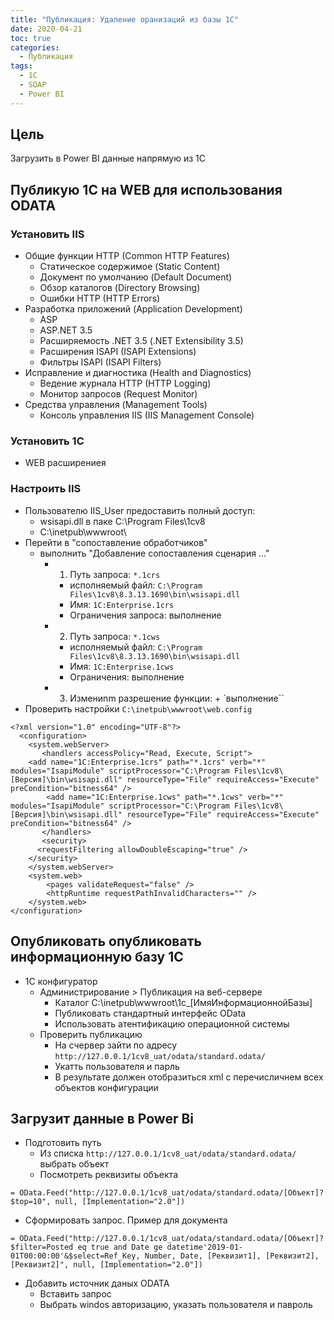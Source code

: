 ```yaml
---
title: "Публикация: Удаление оранизаций из базы 1С"
date: 2020-04-21
toc: true
categories:
  - Публикация
tags:
  - 1С
  - SOAP
  - Power BI
---
```


## Цель
Загрузить в Power BI данные напрямую из 1С

## Публикую 1C на WEB для использования ODATA

### Установить IIS
- Общие функции HTTP (Common HTTP Features)
  - Статическое содержимое (Static Content)
  - Документ по умолчанию (Default Document)
  - Обзор каталогов (Directory Browsing)
  - Ошибки HTTP (HTTP Errors)
- Разработка приложений (Application Development)
  - ASP
  - ASP.NET 3.5
  - Расширяемость .NET 3.5 (.NET Extensibility 3.5)
  - Расширения ISAPI (ISAPI Extensions)
  - Фильтры ISAPI (ISAPI Filters)
- Исправление и диагностика (Health and Diagnostics)
  - Ведение журнала HTTP (HTTP Logging)
  - Монитор запросов (Request Monitor)
- Средства управления (Management Tools)
  - Консоль управления IIS (IIS Management Console)

### Установить 1С
- WEB расширениея

### Настроить IIS
- Пользователю IIS_User предоставить полный доступ:
  - wsisapi.dll в паке C:\Program Files\1cv8
  - C:\inetpub\wwwroot\
- Перейти в "сопоставление обработчиков"
  - выполнить "Добавление сопоставления сценария ..."
	- 1.  Путь запроса: `*.1crs`
		- исполняемый файл: `C:\Program Files\1cv8\8.3.13.1690\bin\wsisapi.dll`
		- Имя: `1C:Enterprise.1crs`
		- Ограничения запроса:  выполнение
	- 2.  Путь запроса: `*.1cws`
		- исполняемый файл: `C:\Program Files\1cv8\8.3.13.1690\bin\wsisapi.dll`
		- Имя: `1C:Enterprise.1cws`
		- Ограничения: выполнение
	- 3. Измениnm разрешение функции: + `выполнение``
- Проверить настройки `C:\inetpub\wwwroot\web.config`
```
<?xml version="1.0" encoding="UTF-8"?>
  <configuration>
    <system.webServer>
       <handlers accessPolicy="Read, Execute, Script">
	<add name="1C:Enterprise.1crs" path="*.1crs" verb="*" modules="IsapiModule" scriptProcessor="C:\Program Files\1cv8\[Версия]\bin\wsisapi.dll" resourceType="File" requireAccess="Execute" preCondition="bitness64" />
        <add name="1C:Enterprise.1cws" path="*.1cws" verb="*" modules="IsapiModule" scriptProcessor="C:\Program Files\1cv8\[Версия]\bin\wsisapi.dll" resourceType="File" requireAccess="Execute" preCondition="bitness64" />
       </handlers>
       <security>
	  <requestFiltering allowDoubleEscaping="true" />
	</security>
    </system.webServer>
	<system.web>
		<pages validateRequest="false" />
		<httpRuntime requestPathInvalidCharacters="" />
	</system.web>
</configuration>
```

## Опубликовать опубликовать информационную базу 1С
- 1С конфигуратор
  - Администрирование > Публикация на веб-сервере
    - Каталог  C:\inetpub\wwwroot\1c_[ИмяИнформационнойБазы]
    - Публиковать стандартный интерфейс OData
    - Использовать атентификацию операционной системы
  - Проверить публикацию
    - На счервер зайти по адресу `http://127.0.0.1/1cv8_uat/odata/standard.odata/`
    - Укатть пользователя и парль
    - В результате должен отобразиться xml с перечисличнем всех объектов конфигурации

## Загрузит данные в Power Bi
- Подготовить путь
  - Из списка `http://127.0.0.1/1cv8_uat/odata/standard.odata/` выбрать объект
  - Посмотреть реквизиты объекта
```
= OData.Feed("http://127.0.0.1/1cv8_uat/odata/standard.odata/[Объект]?$top=10", null, [Implementation="2.0"])
```
   - Сформировать запрос. Пример для документа
```
= OData.Feed("http://127.0.0.1/1cv8_uat/odata/standard.odata/[Объект]?$filter=Posted eq true and Date ge datetime'2019-01-01T00:00:00'&$select=Ref_Key, Number, Date, [Реквизит1], [Реквизит2], [Реквизит2]", null, [Implementation="2.0"])
```
- Добавить источник даных ODATA
  - Вставить запрос
  - Выбрать windos авторизацию, указать пользователя и павроль
